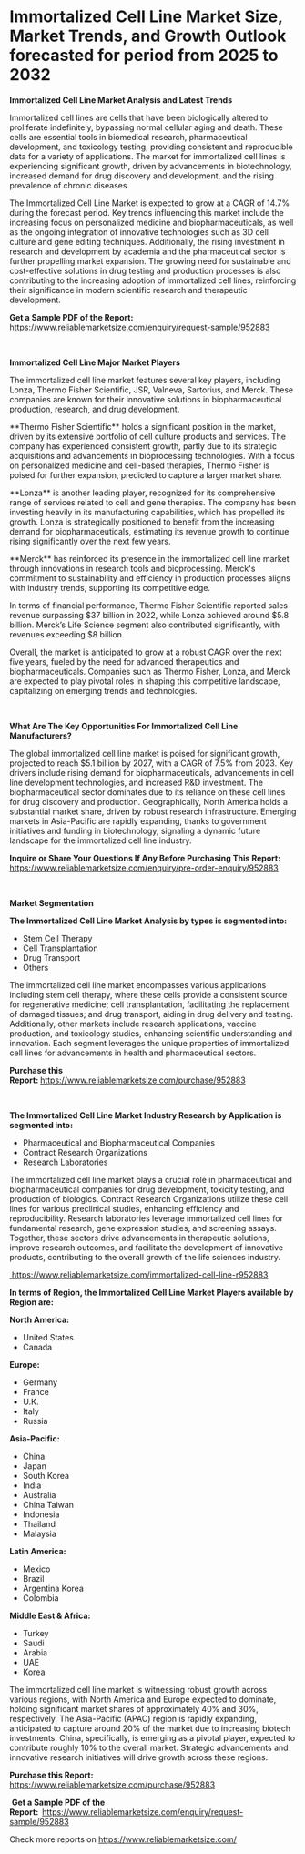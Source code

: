 <p><h1>Immortalized Cell Line Market Size, Market Trends, and Growth Outlook forecasted for period from 2025 to 2032</h1></p><p><strong>Immortalized Cell Line Market Analysis and Latest Trends</strong></p>
<p><p>Immortalized cell lines are cells that have been biologically altered to proliferate indefinitely, bypassing normal cellular aging and death. These cells are essential tools in biomedical research, pharmaceutical development, and toxicology testing, providing consistent and reproducible data for a variety of applications. The market for immortalized cell lines is experiencing significant growth, driven by advancements in biotechnology, increased demand for drug discovery and development, and the rising prevalence of chronic diseases.</p><p>The Immortalized Cell Line Market is expected to grow at a CAGR of 14.7% during the forecast period. Key trends influencing this market include the increasing focus on personalized medicine and biopharmaceuticals, as well as the ongoing integration of innovative technologies such as 3D cell culture and gene editing techniques. Additionally, the rising investment in research and development by academia and the pharmaceutical sector is further propelling market expansion. The growing need for sustainable and cost-effective solutions in drug testing and production processes is also contributing to the increasing adoption of immortalized cell lines, reinforcing their significance in modern scientific research and therapeutic development.</p></p>
<p><strong>Get a Sample PDF of the Report:&nbsp;</strong> <a href="https://www.reliablemarketsize.com/enquiry/request-sample/952883?utm_campaign=2130&utm_medium=2&utm_source=Github&utm_content=ia&utm_term=06032025&utm_id=immortalized-cell-line">https://www.reliablemarketsize.com/enquiry/request-sample/952883</a></p>
<p>&nbsp;</p>
<p><strong>Immortalized Cell Line Major Market Players</strong></p>
<p><p>The immortalized cell line market features several key players, including Lonza, Thermo Fisher Scientific, JSR, Valneva, Sartorius, and Merck. These companies are known for their innovative solutions in biopharmaceutical production, research, and drug development.</p><p>**Thermo Fisher Scientific** holds a significant position in the market, driven by its extensive portfolio of cell culture products and services. The company has experienced consistent growth, partly due to its strategic acquisitions and advancements in bioprocessing technologies. With a focus on personalized medicine and cell-based therapies, Thermo Fisher is poised for further expansion, predicted to capture a larger market share.</p><p>**Lonza** is another leading player, recognized for its comprehensive range of services related to cell and gene therapies. The company has been investing heavily in its manufacturing capabilities, which has propelled its growth. Lonza is strategically positioned to benefit from the increasing demand for biopharmaceuticals, estimating its revenue growth to continue rising significantly over the next few years.</p><p>**Merck** has reinforced its presence in the immortalized cell line market through innovations in research tools and bioprocessing. Merck's commitment to sustainability and efficiency in production processes aligns with industry trends, supporting its competitive edge.</p><p>In terms of financial performance, Thermo Fisher Scientific reported sales revenue surpassing $37 billion in 2022, while Lonza achieved around $5.8 billion. Merck’s Life Science segment also contributed significantly, with revenues exceeding $8 billion.</p><p>Overall, the market is anticipated to grow at a robust CAGR over the next five years, fueled by the need for advanced therapeutics and biopharmaceuticals. Companies such as Thermo Fisher, Lonza, and Merck are expected to play pivotal roles in shaping this competitive landscape, capitalizing on emerging trends and technologies.</p></p>
<p>&nbsp;</p>
<p><strong>What Are The Key Opportunities For Immortalized Cell Line Manufacturers?</strong></p>
<p><p>The global immortalized cell line market is poised for significant growth, projected to reach $5.1 billion by 2027, with a CAGR of 7.5% from 2023. Key drivers include rising demand for biopharmaceuticals, advancements in cell line development technologies, and increased R&D investment. The biopharmaceutical sector dominates due to its reliance on these cell lines for drug discovery and production. Geographically, North America holds a substantial market share, driven by robust research infrastructure. Emerging markets in Asia-Pacific are rapidly expanding, thanks to government initiatives and funding in biotechnology, signaling a dynamic future landscape for the immortalized cell line industry.</p></p>
<p><strong>Inquire or Share Your Questions If Any Before Purchasing This Report:</strong> <a href="https://www.reliablemarketsize.com/enquiry/pre-order-enquiry/952883?utm_campaign=2130&utm_medium=2&utm_source=Github&utm_content=ia&utm_term=06032025&utm_id=immortalized-cell-line">https://www.reliablemarketsize.com/enquiry/pre-order-enquiry/952883</a></p>
<p>&nbsp;</p>
<p><strong>Market Segmentation</strong></p>
<p><strong>The Immortalized Cell Line Market Analysis by types is segmented into:</strong></p>
<p><ul><li>Stem Cell Therapy</li><li>Cell Transplantation</li><li>Drug Transport</li><li>Others</li></ul></p>
<p><p>The immortalized cell line market encompasses various applications including stem cell therapy, where these cells provide a consistent source for regenerative medicine; cell transplantation, facilitating the replacement of damaged tissues; and drug transport, aiding in drug delivery and testing. Additionally, other markets include research applications, vaccine production, and toxicology studies, enhancing scientific understanding and innovation. Each segment leverages the unique properties of immortalized cell lines for advancements in health and pharmaceutical sectors.</p></p>
<p><strong>Purchase this Report:&nbsp;</strong><a href="https://www.reliablemarketsize.com/purchase/952883?utm_campaign=2130&utm_medium=2&utm_source=Github&utm_content=ia&utm_term=06032025&utm_id=immortalized-cell-line">https://www.reliablemarketsize.com/purchase/952883</a></p>
<p>&nbsp;</p>
<p><strong>The Immortalized Cell Line Market Industry Research by Application is segmented into:</strong></p>
<p><ul><li>Pharmaceutical and Biopharmaceutical Companies</li><li>Contract Research Organizations</li><li>Research Laboratories</li></ul></p>
<p><p>The immortalized cell line market plays a crucial role in pharmaceutical and biopharmaceutical companies for drug development, toxicity testing, and production of biologics. Contract Research Organizations utilize these cell lines for various preclinical studies, enhancing efficiency and reproducibility. Research laboratories leverage immortalized cell lines for fundamental research, gene expression studies, and screening assays. Together, these sectors drive advancements in therapeutic solutions, improve research outcomes, and facilitate the development of innovative products, contributing to the overall growth of the life sciences industry.</p></p>
<p><a href="https://www.reliablemarketsize.com/immortalized-cell-line-r952883?utm_campaign=2130&utm_medium=2&utm_source=Github&utm_content=ia&utm_term=06032025&utm_id=immortalized-cell-line">&nbsp;https://www.reliablemarketsize.com/immortalized-cell-line-r952883</a></p>
<p><strong>In terms of Region, the Immortalized Cell Line Market Players available by Region are:</strong></p>
<p>
    <p> <strong> North America: </strong>
        <ul>
            <li>United States</li>
            <li>Canada</li>
        </ul>
        </p> 
    <p> <strong> Europe: </strong>
        <ul>
            <li>Germany</li>
            <li>France</li>
            <li>U.K.</li>
            <li>Italy</li>
            <li>Russia</li>
        </ul>
        </p> 
    <p> <strong> Asia-Pacific: </strong>
        <ul>
            <li>China</li>
            <li>Japan</li>
            <li>South Korea</li>
            <li>India</li>
            <li>Australia</li>
            <li>China Taiwan</li>
            <li>Indonesia</li>
            <li>Thailand</li>
            <li>Malaysia</li>
        </ul>
        </p> 
    <p> <strong> Latin America: </strong>
        <ul>
            <li>Mexico</li>
            <li>Brazil</li>
            <li>Argentina Korea</li>
            <li>Colombia</li>
        </ul>
        </p> 
    <p> <strong> Middle East & Africa: </strong>
        <ul>
            <li>Turkey</li>
            <li>Saudi</li>
            <li>Arabia</li>
            <li>UAE</li>
            <li>Korea</li>
        </ul>
    </p>
    </p>
<p><p>The immortalized cell line market is witnessing robust growth across various regions, with North America and Europe expected to dominate, holding significant market shares of approximately 40% and 30%, respectively. The Asia-Pacific (APAC) region is rapidly expanding, anticipated to capture around 20% of the market due to increasing biotech investments. China, specifically, is emerging as a pivotal player, expected to contribute roughly 10% to the overall market. Strategic advancements and innovative research initiatives will drive growth across these regions.</p></p>
<p><strong>Purchase this Report: </strong><a href="https://www.reliablemarketsize.com/purchase/952883?utm_campaign=2130&utm_medium=2&utm_source=Github&utm_content=ia&utm_term=06032025&utm_id=immortalized-cell-line">https://www.reliablemarketsize.com/purchase/952883</a></p>
<p>&nbsp;<strong>Get a Sample PDF of the Report:&nbsp;&nbsp;</strong><a href="https://www.reliablemarketsize.com/enquiry/request-sample/952883?utm_campaign=2130&utm_medium=2&utm_source=Github&utm_content=ia&utm_term=06032025&utm_id=immortalized-cell-line">https://www.reliablemarketsize.com/enquiry/request-sample/952883</a></p>
<p><strong></strong></p>
<p>Check more reports on <a href="https://www.reliablemarketsize.com/?utm_campaign=2130&utm_medium=2&utm_source=Github&utm_content=ia&utm_term=06032025&utm_id=immortalized-cell-line">https://www.reliablemarketsize.com/</a></p>